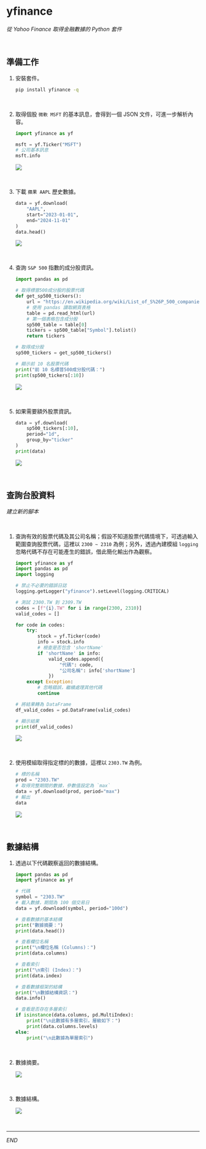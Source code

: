 # yfinance

_從 Yahoo Finance 取得金融數據的 Python 套件_

<br>

## 準備工作

1. 安裝套件。

    ```bash
    pip install yfinance -q
    ```

<br>

2. 取得個股 `微軟 MSFT` 的基本訊息，會得到一個 JSON 文件，可進一步解析內容。

    ```python
    import yfinance as yf

    msft = yf.Ticker("MSFT")
    # 公司基本訊息
    msft.info
    ```

    ![](images/img_49.png)

<br>

3. 下載 `蘋果 AAPL` 歷史數據。

    ```python
    data = yf.download(
        "AAPL", 
        start="2023-01-01", 
        end="2024-11-01"
    )
    data.head()
    ```

    ![](images/img_50.png)

<br>

4. 查詢 `S&P 500` 指數的成分股資訊。

    ```python
    import pandas as pd

    # 取得標普500成分股的股票代碼
    def get_sp500_tickers():
        url = "https://en.wikipedia.org/wiki/List_of_S%26P_500_companies"
        # 使用 pandas 讀取網頁表格
        table = pd.read_html(url)
        # 第一個表格包含成分股
        sp500_table = table[0]
        tickers = sp500_table["Symbol"].tolist()
        return tickers

    # 取得成分股
    sp500_tickers = get_sp500_tickers()

    # 顯示前 10 名股票代碼
    print("前 10 名標普500成分股代碼：")
    print(sp500_tickers[:10])
    ```

    ![](images/img_51.png)

<br>

5. 如果需要額外股票資訊。

    ```python
    data = yf.download(
        sp500_tickers[:10], 
        period="1d", 
        group_by="ticker"
    )
    print(data)
    ```

    ![](images/img_52.png)

<br>

## 查詢台股資料

_建立新的腳本_

<br>

1. 查詢有效的股票代碼及其公司名稱；假設不知道股票代碼情境下，可透過輸入範圍查詢股票代碼，這裡以 `2300 ~ 2310` 為例；另外，透過內建模組 `logging` 忽略代碼不存在可能產生的錯誤，借此簡化輸出作為觀察。

    ```python
    import yfinance as yf
    import pandas as pd
    import logging

    # 禁止不必要的錯誤日誌
    logging.getLogger("yfinance").setLevel(logging.CRITICAL)
    
    # 測試 2300.TW 到 2309.TW
    codes = [f"{i}.TW" for i in range(2300, 2310)]
    valid_codes = []

    for code in codes:
        try:
            stock = yf.Ticker(code)
            info = stock.info
            # 檢查是否包含 'shortName'
            if 'shortName' in info:
                valid_codes.append({
                    "代碼": code, 
                    "公司名稱": info['shortName']
                })
        except Exception:
            # 忽略錯誤，繼續處理其他代碼
            continue

    # 將結果轉為 DataFrame
    df_valid_codes = pd.DataFrame(valid_codes)

    # 顯示結果
    print(df_valid_codes)
    ```

    ![](images/img_08.png)

<br>

2. 使用模組取得指定標的的數據，這裡以 `2303.TW` 為例。

    ```python
    # 標的名稱
    prod = "2303.TW"
    # 取得完整期間的數據，參數值設定為 `max`
    data = yf.download(prod, period="max")
    # 輸出
    data
    ```

    ![](images/img_09.png)

<br>

## 數據結構

1. 透過以下代碼觀察返回的數據結構。

    ```python
    import pandas as pd
    import yfinance as yf

    # 代碼
    symbol = "2303.TW"
    # 載入數據，期間為 100 個交易日
    data = yf.download(symbol, period="100d")

    # 查看數據的基本結構
    print("數據摘要：")
    print(data.head())

    # 查看欄位名稱
    print("\n欄位名稱 (Columns)：")
    print(data.columns)

    # 查看索引
    print("\n索引 (Index)：")
    print(data.index)

    # 查看數據框架的結構
    print("\n數據結構資訊：")
    data.info()

    # 查看是否存在多層索引
    if isinstance(data.columns, pd.MultiIndex):
        print("\n此數據有多層索引，層級如下：")
        print(data.columns.levels)
    else:
        print("\n此數據為單層索引")
    ```

<br>

2. 數據摘要。

    ![](images/img_10.png)

<br>

3. 數據結構。

    ![](images/img_11.png)

<br>

___

_END_